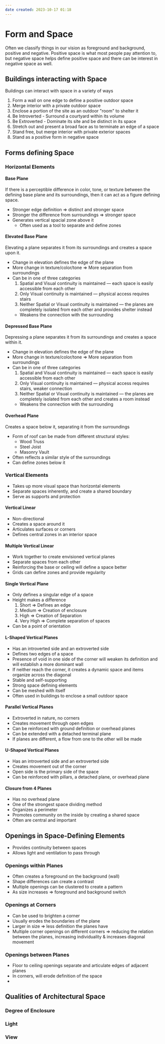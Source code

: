 ```yaml
---
date created: 2023-10-17 01:18
---
```


# Form and Space

Often we classify things in our vision as foreground and background, positive and negative. Positive space is what most people pay attention to, but negative space helps define positive space and there can be interest in negative space as well.

## Buildings interacting with Space

Buildings can interact with space in a variety of ways

1. Form a wall on one edge to define a positive outdoor space
2. Merge interior with a private outdoor space
3. Enclose a portion of the site as an outdoor "room" to shelter it
4. Be Introverted - Surround a courtyard within its volume
5. Be Extroverted - Dominate its site and be distinct in its space
6. Stretch out and present a broad face as to terminate an edge of a space
7. Stand free, but merge interior with private exterior spaces
8. Stand as a positive form in negative space

## Forms defining Space

### Horizontal Elements

#### Base Plane

If there is a perceptible difference in color, tone, or texture between the defining base plane and its surroundings, then it can act as a figure defining space.

- Stronger edge definition => distinct and stronger space
- Stronger the difference from surroundings => stronger space
- Generates vertical spacial zone above it
  - Often used as a tool to separate and define zones

#### Elevated Base Plane

Elevating a plane separates it from its surroundings and creates a space upon it.

- Change in elevation defines the edge of the plane
- More change in texture/color/tone => More separation from surroundings
- Can be in one of three categories
  1. Spatial and Visual continuity is maintained — each space is easily accessible from each other
  2. Only Visual continuity is maintained — physical access requires stairs
  3. Neither Spatial or Visual continuity is maintained — the planes are completely isolated from each other and provides shelter instead
    - Weakens the connection with the surrounding

#### Depressed Base Plane

Depressing a plane separates it from its surroundings and creates a space within it.

- Change in elevation defines the edge of the plane
- More change in texture/color/tone => More separation from surroundings
- Can be in one of three categories
  1. Spatial and Visual continuity is maintained — each space is easily accessible from each other
  2. Only Visual continuity is maintained — physical access requires stairs, weaker connection
  3. Neither Spatial or Visual continuity is maintained — the planes are completely isolated from each other and creates a room instead
    - Weakens the connection with the surrounding

#### Overhead Plane

Creates a space below it, separating it from the surroundings

- Form of roof can be made from different structural styles:
	- Wood Truss
	- Steel Joist
	- Masonry Vault
- Often reflects a similar style of the surroundings
- Can define zones below it

### Vertical Elements

- Takes up more visual space than horizontal elements
- Separate spaces inherently, and create a shared boundary
- Serve as supports and protection 

#### Vertical Linear

- Non-directional
- Creates a space around it
- Articulates surfaces or corners
- Defines central zones in an interior space

#### Multiple Vertical Linear

- Work together to create envisioned vertical planes
- Separate spaces from each other
- Reinforcing the base or ceiling will define a space better
- Grids can define zones and provide regularity

#### Single Vertical Plane

- Only defines a singular edge of a space
- Height makes a difference
	1. Short => Defines an edge
	2. Medium => Creation of enclosure
	3. High => Creation of Separation
	4. Very High => Complete separation of spaces
- Can be a point of orientation

#### L-Shaped Vertical Planes

- Has an introverted side and an extroverted side
- Defines two edges of a space
- Presence of void in one side of the corner will weaken its definition and will establish a more dominant wall
- If neither reach the corner, it creates a dynamic space and items organize across the diagonal
- Stable and self-supporting
- Strong space defining elements
- Can be meshed with itself
- Often used in buildings to enclose a small outdoor space

#### Parallel Vertical Planes

- Extroverted in nature, no corners
- Creates movement through open edges
- Can be reinforced with ground definition or overhead planes
- Can be extended with a detached terminal plane
- If planes are different, a flow from one to the other will be made

#### U-Shaped Vertical Planes

- Has an introverted side and an extroverted side
- Creates movement out of the corner
- Open side is the primary side of the space
- Can be reinforced with pillars, a detached plane, or overhead plane

#### Closure from 4 Planes

- Has no overhead plane
- One of the strongest space dividing method
- Organizes a perimeter
- Promotes community on the inside by creating a shared space
- Often are central and important

## Openings in Space-Defining Elements

- Provides continuity between spaces
- Allows light and ventilation to pass through

### Openings within Planes

- Often creates a foreground on the background (wall)
- Shape differences can create a contrast
- Multiple openings can be clustered to create a pattern
- As size increases => foreground and background switch

### Openings at Corners

- Can be used to brighten a corner
- Usually erodes the boundaries of the plane
- Larger in size => less definition the planes have
- Multiple corner openings on different corners => reducing the relation between the planes, increasing individuality & increases diagonal movement

### Openings between Planes

- Floor to ceiling openings separate and articulate edges of adjacent planes
- In corners, will erode definition of the space
- 

## Qualities of Architectural Space

### Degree of Enclosure

### Light

### View

